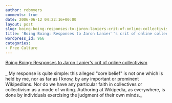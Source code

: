 ```yaml
---
author: robmyers
comments: true
date: 2006-06-12 04:22:16+00:00
layout: post
slug: boing-boing-responses-to-jaron-laniers-crit-of-online-collectivism
title: 'Boing Boing: Responses to Jaron Lanier''s crit of online collectivism'
wordpress_id: 966
categories:
- Free Culture
---
```


[Boing Boing: Responses to Jaron Lanier's crit of online collectivism  
](http://www.boingboing.net/2006/06/10/responses_to_jaron_l.html)  
_ My response is quite simple: this alleged "core belief" is not one which is held by me, nor as far as I know, by any important or prominent Wikipedians. Nor do we have any particular faith in collectives or collectivism as a mode of writing. Authoring at Wikipedia, as everywhere, is done by individuals exercising the judgment of their own minds._  


